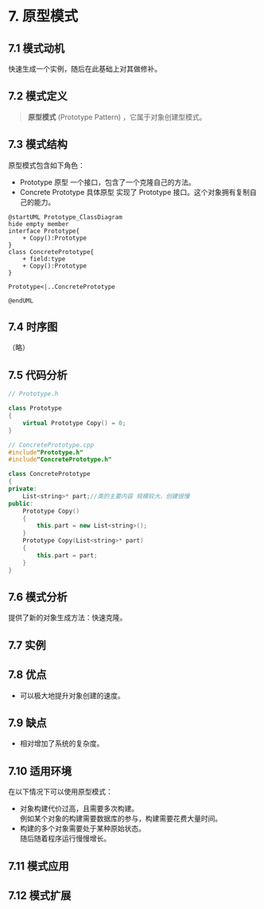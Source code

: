 # 7. 原型模式

## 7.1 模式动机

快速生成一个实例，随后在此基础上对其做修补。  

## 7.2 模式定义

> **原型模式** (Prototype Pattern) ，它属于对象创建型模式。  

## 7.3 模式结构

原型模式包含如下角色：  

* Prototype 原型
  一个接口，包含了一个克隆自己的方法。  
* Concrete Prototype 具体原型
  实现了 Prototype 接口。这个对象拥有复制自己的能力。  

```PlantUML
@startUML Prototype_ClassDiagram
hide empty member
interface Prototype{
    + Copy():Prototype
}
class ConcretePrototype{
    + field:type
    + Copy():Prototype
}

Prototype<|..ConcretePrototype

@endUML
```

## 7.4 时序图

（略）

## 7.5 代码分析

```C++
// Prototype.h

class Prototype
{
    virtual Prototype Copy() = 0;
}
```

```C++
// ConcretePrototype.cpp
#include"Prototype.h"
#include"ConcretePrototype.h"

class ConcretePrototype
{
private:
    List<string>* part;//类的主要内容 规模较大，创建很慢
public:
    Prototype Copy()
    {
        this.part = new List<string>();
    }
    Prototype Copy(List<string>* part)
    {
        this.part = part;
    }
}
```

## 7.6 模式分析

提供了新的对象生成方法：快速克隆。  

## 7.7 实例

## 7.8 优点

* 可以极大地提升对象创建的速度。  

## 7.9 缺点

* 相对增加了系统的复杂度。  

## 7.10 适用环境

在以下情况下可以使用原型模式：

* 对象构建代价过高，且需要多次构建。  
  例如某个对象的构建需要数据库的参与，构建需要花费大量时间。  
* 构建的多个对象需要处于某种原始状态。  
  随后随着程序运行慢慢增长。  

## 7.11 模式应用

## 7.12 模式扩展
